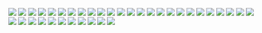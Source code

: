 ![](0010_pcb.jpg)
![](0020_pcb_sanding.jpg)
![](0030_pcb_sanded.jpg)
![](0040_pcb_chamfering.jpg)
![](0050_pcb_chamfered.jpg)
![](0060_pcb_transistors_soldered.jpg)
![](0070_pcb_2x4_jig.jpg)
![](0080_pcb_2x4_jig.jpg)
![](0090_pcb_jig_tack_top.jpg)
![](0120_pcb_soldered_bottom.jpg)
![](0130_pcb_soldered_top.jpg)
![](1020_cable_cut.jpg)
![](1040_cable_tin_tips.jpg)
![](1050_cable_map_colors.jpg)
![](1060_cable_map_colors.jpg)
![](1070_cable_map_colors.jpg)
![](1080_cable_thread_housing_and_heatshrink_before_solder.jpg)
![](1090_cable_solder_first_4.jpg)
![](1100_cable_solder_final_3.jpg)
![](1120_cable_heatshrink.jpg)
![](1160_cable_inserted.jpg)
![](1210_cable_tie.jpg)
![](1220_cable_tie.jpg)
![](1230_cable_tie.jpg)
![](1240_cable_tie.jpg)
![](1270_cable_tie.jpg)
![](1290_cable_tie.jpg)
![](1500_complete.jpg)
![](1540_complete.jpg)
![](1550_complete.jpg)
![](1580_complete.jpg)
![](1590_complete.jpg)
![](1600_pc_wp2_complete.jpg)
![](1610_wp2.jpg)
![](1620_wp2.jpg)
![](1700_pc.jpg)
